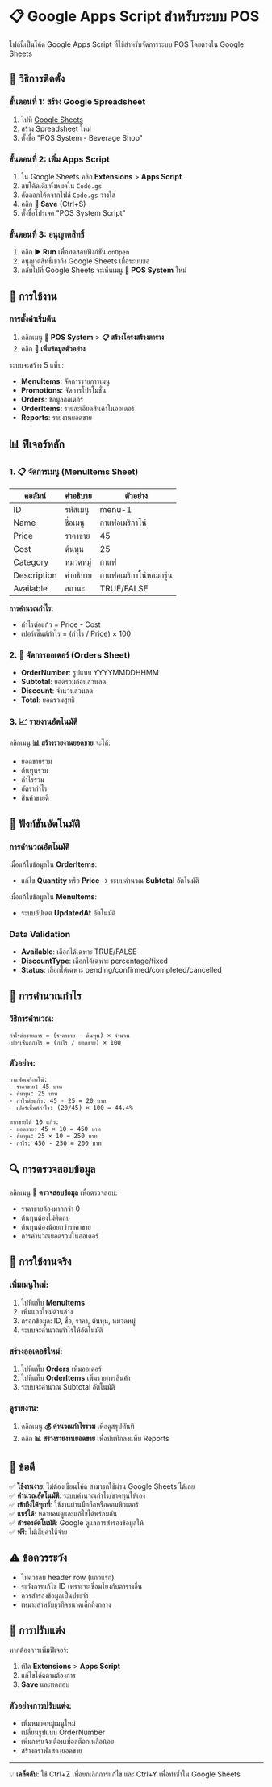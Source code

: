 # 📋 Google Apps Script สำหรับระบบ POS

ไฟล์นี้เป็นโค้ด Google Apps Script ที่ใช้สำหรับจัดการระบบ POS โดยตรงใน Google Sheets

## 🚀 วิธีการติดตั้ง

### ขั้นตอนที่ 1: สร้าง Google Spreadsheet
1. ไปที่ [Google Sheets](https://sheets.google.com)
2. สร้าง Spreadsheet ใหม่
3. ตั้งชื่อ "POS System - Beverage Shop"

### ขั้นตอนที่ 2: เพิ่ม Apps Script
1. ใน Google Sheets คลิก **Extensions** > **Apps Script**
2. ลบโค้ดเดิมทั้งหมดใน `Code.gs`
3. คัดลอกโค้ดจากไฟล์ `Code.gs` วางใส่
4. คลิก **💾 Save** (Ctrl+S)
5. ตั้งชื่อโปรเจค "POS System Script"

### ขั้นตอนที่ 3: อนุญาตสิทธิ์
1. คลิก **▶️ Run** เพื่อทดสอบฟังก์ชัน `onOpen`
2. อนุญาตสิทธิ์เข้าถึง Google Sheets เมื่อระบบขอ
3. กลับไปที่ Google Sheets จะเห็นเมนู **🏪 POS System** ใหม่

## 🔧 การใช้งาน

### การตั้งค่าเริ่มต้น
1. คลิกเมนู **🏪 POS System** > **📋 สร้างโครงสร้างตาราง**
2. คลิก **📝 เพิ่มข้อมูลตัวอย่าง**

ระบบจะสร้าง 5 แท็บ:
- **MenuItems**: จัดการรายการเมนู
- **Promotions**: จัดการโปรโมชั่น
- **Orders**: ข้อมูลออเดอร์
- **OrderItems**: รายละเอียดสินค้าในออเดอร์
- **Reports**: รายงานยอดขาย

## 📊 ฟีเจอร์หลัก

### 1. 📋 จัดการเมนู (MenuItems Sheet)
| คอลัมน์ | คำอธิบาย | ตัวอย่าง |
|---------|----------|----------|
| ID | รหัสเมนู | menu-1 |
| Name | ชื่อเมนู | กาแฟอเมริกาโน่ |
| Price | ราคาขาย | 45 |
| Cost | ต้นทุน | 25 |
| Category | หมวดหมู่ | กาแฟ |
| Description | คำอธิบาย | กาแฟอเมริกาโน่หอมกรุ่น |
| Available | สถานะ | TRUE/FALSE |

**การคำนวณกำไร:**
- กำไรต่อแก้ว = Price - Cost
- เปอร์เซ็นต์กำไร = (กำไร / Price) × 100

### 2. 🛒 จัดการออเดอร์ (Orders Sheet)
- **OrderNumber**: รูปแบบ YYYYMMDDHHMM
- **Subtotal**: ยอดรวมก่อนส่วนลด
- **Discount**: จำนวนส่วนลด
- **Total**: ยอดรวมสุทธิ

### 3. 📈 รายงานอัตโนมัติ
คลิกเมนู **📊 สร้างรายงานยอดขาย** จะได้:
- ยอดขายรวม
- ต้นทุนรวม
- กำไรรวม
- อัตรากำไร
- สินค้าขายดี

## 🔄 ฟังก์ชันอัตโนมัติ

### การคำนวณอัตโนมัติ
เมื่อแก้ไขข้อมูลใน **OrderItems**:
- แก้ไข **Quantity** หรือ **Price** → ระบบคำนวณ **Subtotal** อัตโนมัติ

เมื่อแก้ไขข้อมูลใน **MenuItems**:
- ระบบอัปเดต **UpdatedAt** อัตโนมัติ

### Data Validation
- **Available**: เลือกได้เฉพาะ TRUE/FALSE
- **DiscountType**: เลือกได้เฉพาะ percentage/fixed
- **Status**: เลือกได้เฉพาะ pending/confirmed/completed/cancelled

## 🧮 การคำนวณกำไร

### วิธีการคำนวณ:
```
กำไรต่อรายการ = (ราคาขาย - ต้นทุน) × จำนวน
เปอร์เซ็นต์กำไร = (กำไร / ยอดขาย) × 100
```

### ตัวอย่าง:
```
กาแฟอเมริกาโน่:
- ราคาขาย: 45 บาท
- ต้นทุน: 25 บาท
- กำไรต่อแก้ว: 45 - 25 = 20 บาท
- เปอร์เซ็นต์กำไร: (20/45) × 100 = 44.4%

หากขายได้ 10 แก้ว:
- ยอดขาย: 45 × 10 = 450 บาท
- ต้นทุน: 25 × 10 = 250 บาท
- กำไร: 450 - 250 = 200 บาท
```

## 🔍 การตรวจสอบข้อมูล

คลิกเมนู **🔧 ตรวจสอบข้อมูล** เพื่อตรวจสอบ:
- ราคาขายต้องมากกว่า 0
- ต้นทุนต้องไม่ติดลบ
- ต้นทุนต้องน้อยกว่าราคาขาย
- การคำนวณยอดรวมในออเดอร์

## 📱 การใช้งานจริง

### เพิ่มเมนูใหม่:
1. ไปที่แท็บ **MenuItems**
2. เพิ่มแถวใหม่ด้านล่าง
3. กรอกข้อมูล: ID, ชื่อ, ราคา, ต้นทุน, หมวดหมู่
4. ระบบจะคำนวณกำไรให้อัตโนมัติ

### สร้างออเดอร์ใหม่:
1. ไปที่แท็บ **Orders** เพิ่มออเดอร์
2. ไปที่แท็บ **OrderItems** เพิ่มรายการสินค้า
3. ระบบจะคำนวณ Subtotal อัตโนมัติ

### ดูรายงาน:
1. คลิกเมนู **💰 คำนวณกำไรรวม** เพื่อดูสรุปทันที
2. คลิก **📊 สร้างรายงานยอดขาย** เพื่อบันทึกลงแท็บ Reports

## 🎯 ข้อดี

✅ **ใช้งานง่าย**: ไม่ต้องเขียนโค้ด สามารถใช้ผ่าน Google Sheets ได้เลย  
✅ **คำนวณอัตโนมัติ**: ระบบคำนวณกำไร/ขาดทุนให้เอง  
✅ **เข้าถึงได้ทุกที่**: ใช้งานผ่านมือถือหรือคอมพิวเตอร์  
✅ **แชร์ได้**: หลายคนดูและแก้ไขได้พร้อมกัน  
✅ **สำรองอัตโนมัติ**: Google ดูแลการสำรองข้อมูลให้  
✅ **ฟรี**: ไม่เสียค่าใช้จ่าย  

## ⚠️ ข้อควรระวัง

- ไม่ควรลบ header row (แถวแรก)
- ระวังการแก้ไข ID เพราะจะเชื่อมโยงกับตารางอื่น
- ควรสำรองข้อมูลเป็นประจำ
- เหมาะสำหรับธุรกิจขนาดเล็กถึงกลาง

## 🔧 การปรับแต่ง

หากต้องการเพิ่มฟีเจอร์:
1. เปิด **Extensions** > **Apps Script**
2. แก้ไขโค้ดตามต้องการ
3. **Save** และทดสอบ

### ตัวอย่างการปรับแต่ง:
- เพิ่มหมวดหมู่เมนูใหม่
- เปลี่ยนรูปแบบ OrderNumber
- เพิ่มการแจ้งเตือนเมื่อสต็อกเหลือน้อย
- สร้างกราฟแสดงยอดขาย

---

💡 **เคล็ดลับ**: ใช้ Ctrl+Z เพื่อยกเลิกการแก้ไข และ Ctrl+Y เพื่อทำซ้ำใน Google Sheets
